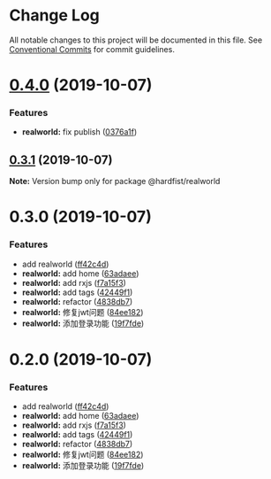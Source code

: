 # Change Log

All notable changes to this project will be documented in this file.
See [Conventional Commits](https://conventionalcommits.org) for commit guidelines.

# [0.4.0](https://github.com/hardfist/hardfist_tools/compare/@hardfist/realworld@0.3.1...@hardfist/realworld@0.4.0) (2019-10-07)


### Features

* **realworld:** fix publish ([0376a1f](https://github.com/hardfist/hardfist_tools/commit/0376a1f))





## [0.3.1](https://github.com/hardfist/hardfist_tools/compare/@hardfist/realworld@0.3.0...@hardfist/realworld@0.3.1) (2019-10-07)

**Note:** Version bump only for package @hardfist/realworld





# 0.3.0 (2019-10-07)


### Features

* add realworld ([ff42c4d](https://github.com/hardfist/hardfist_tools/commit/ff42c4d))
* **realworld:** add home ([63adaee](https://github.com/hardfist/hardfist_tools/commit/63adaee))
* **realworld:** add rxjs ([f7a15f3](https://github.com/hardfist/hardfist_tools/commit/f7a15f3))
* **realworld:** add tags ([42449f1](https://github.com/hardfist/hardfist_tools/commit/42449f1))
* **realworld:** refactor ([4838db7](https://github.com/hardfist/hardfist_tools/commit/4838db7))
* **realworld:** 修复jwt问题 ([84ee182](https://github.com/hardfist/hardfist_tools/commit/84ee182))
* **realworld:** 添加登录功能 ([19f7fde](https://github.com/hardfist/hardfist_tools/commit/19f7fde))





# 0.2.0 (2019-10-07)


### Features

* add realworld ([ff42c4d](https://github.com/hardfist/hardfist_tools/commit/ff42c4d))
* **realworld:** add home ([63adaee](https://github.com/hardfist/hardfist_tools/commit/63adaee))
* **realworld:** add rxjs ([f7a15f3](https://github.com/hardfist/hardfist_tools/commit/f7a15f3))
* **realworld:** add tags ([42449f1](https://github.com/hardfist/hardfist_tools/commit/42449f1))
* **realworld:** refactor ([4838db7](https://github.com/hardfist/hardfist_tools/commit/4838db7))
* **realworld:** 修复jwt问题 ([84ee182](https://github.com/hardfist/hardfist_tools/commit/84ee182))
* **realworld:** 添加登录功能 ([19f7fde](https://github.com/hardfist/hardfist_tools/commit/19f7fde))
